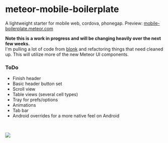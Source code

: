 meteor-mobile-boilerplate
=========================

A lightweight starter for mobile web, cordova, phonegap. Preview: [mobile-boilerplate.meteor.com](http://mobile-boilerplate.meteor.com)

**Note this is a work in progress and will be changing heavily over the next few weeks.**   
I'm pulling a lot of code
from [blonk](http://blonk.co) and refactoring things that need cleaned up. This will utilize more of the new Meteor
UI components.


### ToDo

- Finish header
- Basic header button set
- Scroll view
- Table views (several cell types)
- Tray for prefs/options
- Animations
- Tab bar
- Android overrides for a more native feel on Android

<br>


![](http://cl.ly/image/0I3I0D2p060N/meteor-mobile-boilerplate.png)
